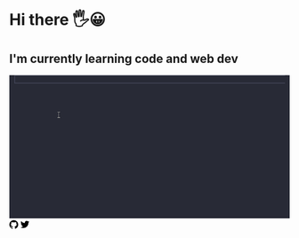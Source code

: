 # Hi there 🖐😀

## I'm currently learning code and web dev  

![avatar-logo](img/coder.gif)
[![github-logo](img/github.png)][gitHubProfile]
[![twitter-logo](img/twitter.png)][twitter]

<!--```javascript
const Coder = {
    firstName : "Nicolas",
    lastName : "Wailly",
    nickName : "Turwaith",
    age : 32,
    status : "learning",    
    job : {
        available : true,
        function: ["front-end", "back-end"],        
        location : "Belgium"
    },
    hobbies : ["game", "guitar", "music", "cinema", "nature", "code", "web"],
    fuel : ["cola", "coffee"],
    skills : ["html", "css", "javascript", "csharp"]
}
```
-->

<!--
**turwaith/turwaith** is a ✨ _special_ ✨ repository because its `README.md` (this file) appears on your GitHub profile.

Here are some ideas to get you started:

- 🔭 I’m currently working on ...
- 🌱 I’m currently learning ...
- 👯 I’m looking to collaborate on ...
- 🤔 I’m looking for help with ...
- 💬 Ask me about ...
- 📫 How to reach me: ...
- 😄 Pronouns: ...
- ⚡ Fun fact: ...
-->

[gitHubProfile]: https://github.com/turwaith
[twitter]: https://twitter.com/_turwaith_
